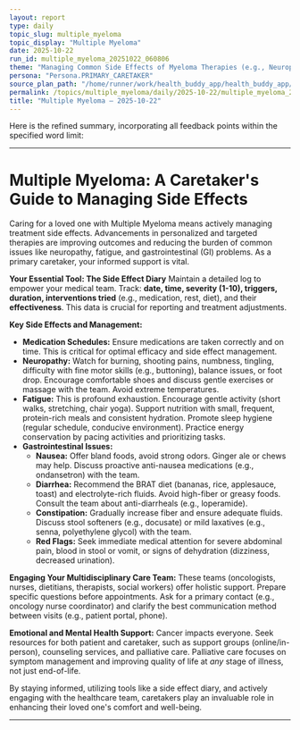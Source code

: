 ```yaml
---
layout: report
type: daily
topic_slug: multiple_myeloma
topic_display: "Multiple Myeloma"
date: 2025-10-22
run_id: multiple_myeloma_20251022_060806
theme: "Managing Common Side Effects of Myeloma Therapies (e.g., Neuropathy, Fatigue, GI Issues)"
persona: "Persona.PRIMARY_CARETAKER"
source_plan_path: "/home/runner/work/health_buddy_app/health_buddy_app/.results/multiple_myeloma/weekly_plan/2025-10-20/plan.json"
permalink: /topics/multiple_myeloma/daily/2025-10-22/multiple_myeloma_20251022_060806/
title: "Multiple Myeloma — 2025-10-22"
---
```


Here is the refined summary, incorporating all feedback points within the specified word limit:

---

# Multiple Myeloma: A Caretaker's Guide to Managing Side Effects

Caring for a loved one with Multiple Myeloma means actively managing treatment side effects. Advancements in personalized and targeted therapies are improving outcomes and reducing the burden of common issues like neuropathy, fatigue, and gastrointestinal (GI) problems. As a primary caretaker, your informed support is vital.

**Your Essential Tool: The Side Effect Diary**
Maintain a detailed log to empower your medical team. Track: **date, time, severity (1-10), triggers, duration, interventions tried** (e.g., medication, rest, diet), and their **effectiveness**. This data is crucial for reporting and treatment adjustments.

**Key Side Effects and Management:**

*   **Medication Schedules:** Ensure medications are taken correctly and on time. This is critical for optimal efficacy and side effect management.
*   **Neuropathy:** Watch for burning, shooting pains, numbness, tingling, difficulty with fine motor skills (e.g., buttoning), balance issues, or foot drop. Encourage comfortable shoes and discuss gentle exercises or massage with the team. Avoid extreme temperatures.
*   **Fatigue:** This is profound exhaustion. Encourage gentle activity (short walks, stretching, chair yoga). Support nutrition with small, frequent, protein-rich meals and consistent hydration. Promote sleep hygiene (regular schedule, conducive environment). Practice energy conservation by pacing activities and prioritizing tasks.
*   **Gastrointestinal Issues:**
    *   **Nausea:** Offer bland foods, avoid strong odors. Ginger ale or chews may help. Discuss proactive anti-nausea medications (e.g., ondansetron) with the team.
    *   **Diarrhea:** Recommend the BRAT diet (bananas, rice, applesauce, toast) and electrolyte-rich fluids. Avoid high-fiber or greasy foods. Consult the team about anti-diarrheals (e.g., loperamide).
    *   **Constipation:** Gradually increase fiber and ensure adequate fluids. Discuss stool softeners (e.g., docusate) or mild laxatives (e.g., senna, polyethylene glycol) with the team.
    *   **Red Flags:** Seek immediate medical attention for severe abdominal pain, blood in stool or vomit, or signs of dehydration (dizziness, decreased urination).

**Engaging Your Multidisciplinary Care Team:**
These teams (oncologists, nurses, dietitians, therapists, social workers) offer holistic support. Prepare specific questions before appointments. Ask for a primary contact (e.g., oncology nurse coordinator) and clarify the best communication method between visits (e.g., patient portal, phone).

**Emotional and Mental Health Support:**
Cancer impacts everyone. Seek resources for both patient and caretaker, such as support groups (online/in-person), counseling services, and palliative care. Palliative care focuses on symptom management and improving quality of life at *any* stage of illness, not just end-of-life.

By staying informed, utilizing tools like a side effect diary, and actively engaging with the healthcare team, caretakers play an invaluable role in enhancing their loved one's comfort and well-being.

---
